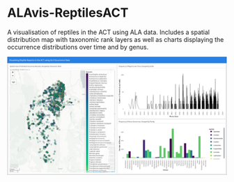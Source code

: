 # ALAvis-ReptilesACT

A visualisation of reptiles in the ACT using ALA data. Includes a spatial distribution map with taxonomic rank layers as well as charts displaying the occurrence distributions over time and by genus.

![Screen grab of dashboard.](ACT_rept_vis.png)
